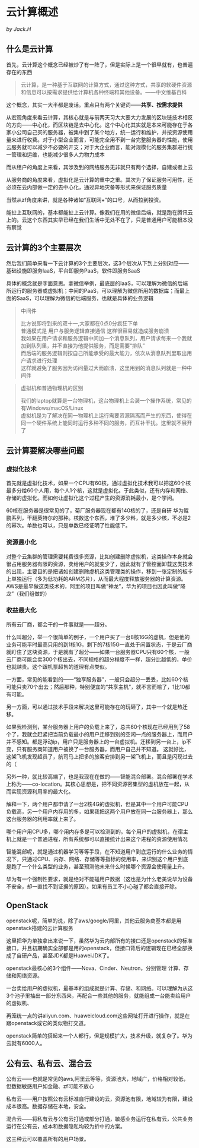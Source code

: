 # 云计算概述

_by Jack.H_

## 什么是云计算

首先，云计算这个概念已经被炒了有一阵了，但是实际上是一个很早就有，也普遍存在的东西

> 云计算，是一种基于互联网的计算方式，通过这种方式，共享的软硬件资源和信息可以按需求提供给计算机各种终端和其他设备。——中文维基百科

这个概念，其实一大半都是废话。重点只有两个关键词——**共享、按需求提供**

从宏观角度来看云计算，其核心就是与前两天习大大要大力发展的区块链技术相反的方向——中心化，而区块链是去中心化。这个中心化其实就是本来可能存在于各家小公司自己买的服务器，被集中到了某个地方，统一运行和维护，并按资源使用量来进行收费。对于小型企业而言，可能完全用不到一台完整服务器的性能，使用云服务就可以减少不必要的开支；对于大企业而言，能对规模化的服务集群进行统一管理和运维，也能减少很多人力物力成本

而从租户的角度上来看，其涉及到的网络服务无非就只有两个选择，自建或者上云

从服务商的角度来看，虚拟化是云计算的重中之重。其次为了保证服务可用性，还必须在云内部做一定的去中心化，通过异地灾备等形式来保证服务质量

当然从zf角度来讲，就是各种诸如“互联网+”的口号，从而拉到投资。

能扯上互联网的，基本都能扯上云计算。像我们在用的微信后端，就是跑在腾讯云上的。云这个东西其实早已经在我们生活中无处不在了，只是普通用户可能根本没有察觉

## 云计算的3个主要层次

然后我们简单来看一下云计算的3个主要层次，这3个层次从下到上分别对应——基础设施即服务IaaS，平台即服务PaaS，软件即服务SaaS

具体的概念就是字面意思。拿微信举例，最底层的IaaS，可以理解为微信的后端所运行的服务器或虚拟机；中间的PaaS，可以理解为微信所用的数据库；而最上面的SaaS，可以理解为微信的后端服务，也就是具体的业务逻辑

> 中间件
> 
> 比方说即将到来的双十一,大家都在0点0分疯狂下单  
> 普通模式是 用户与服务逻辑直接通信 这样很容易就造成服务崩溃  
> 我如果在用户请求和服务逻辑中间加一个消息队列，用户请求每来一个我就加到队列里，并不直接为他提供服务，而是需要“排队”  
> 而后端的服务逻辑则按自己所能承受的最大能力，依次从消息队列里取出用户请求进行处理  
> 这样就避免了服务因为访问量过大而崩溃，这里用到的消息队列就是一种中间件

> 虚拟机和普通物理机的区别
> 
> 我们的laptop就算是一台物理机，这台物理机上会装一个操作系统，常见的有Windows/macOS/Linux  
> 虚拟机是为了解决在同一物理机上运行需要资源隔离而产生的东西，使得在同一个硬件系统上能同时运行多种不同的服务，而互补干扰。这里就不展开了

## 云计算要解决哪些问题

### 虚拟化技术

首先就是虚拟化技术，如果一个CPU有60核，通过虚拟化技术我可以把这60个核最多分给60个人用，每个人1个核，这就是虚拟化。于此类似，还有内存和网络、存储的虚拟化。而如何让虚拟化这个过程产生的资源消耗最小，是个学问。

60核在服务器是很常见的了，菊厂服务器现在都有140核的了，还是自研 华为鲲鹏系列，干翻英特尔的那种。核数这个东西，堆了多少料，就是多少核，不必是2的幂次。单数也可以，只是单数已经证明了性能低下。

### 资源最小化

对整个云集群的管理需要耗费很多资源，比如创建删除虚拟机，这类操作本身就会很占用服务器有限的资源，卖给用户的就变少了，因此就有了管控面卸载这类技术的出现，主要目的是把诸如创建删除虚机这类管理类的操作，移到一张定制的板卡上单独运行（多为低功耗的ARM芯片），从而最大程度释放服务器的计算资源。AWS是最早做这类技术的，阿里的项目叫做“神龙”，华为的项目也因此叫做“降龙”（我们组做的）

### 收益最大化

所有云厂商，都会干的一件事就是——超分。

什么叫超分，举一个很简单的例子，一个用户买了一台8核16G的虚机，但是他的业务可能平时最高只用的到1核1G，剩下的7核15G一直处于闲置状态，于是云厂商就盯住了这块资源，于是就有了超分——如果一台服务器CPU只有60个核，一般云厂商可能会卖300个核出去，不同规格的超分程度不一样，超分比越低的，单价也就越贵。这个跟机票超售的道理有点类似。

一方面，常见的能看到的——“独享服务器”，一般只会超分一丢丢，比如60个核可能只卖70个出去；然后那种，特别便宜的“共享主机”，就不言而喻了，1比10都有可能。

另一方面，可以通过技术手段来解决这里可能存在的玩砸了，其中一个就是热迁移。

如果我检测到，某台服务器上用户的负载上来了，总共60个核现在已经用到了58个了，我就会赶紧把当前负载最小的用户迁移到别的空闲一点的服务器上，而用户并不感知。都是浮动ip，用户只是服务器上的一台虚拟机。迁移到另一台上，ip不变，只有服务商知道用户被换了一台服务器，而用户自己并不知道。
这就好比，这架飞机发现超员了，航司马上把多的旅客安排到另一架飞机上，而且是闪现过去的（

另外一种，就比较高端了，也是我现在在做的——智能混合部署。混合部署在学术上称为——co-location。其核心思想是，把不同资源密集型的虚机放在一起，从而实现资源利用率的最大化。

解释一下，两个用户都申请了一台2核4G的虚拟机，但是其中一个用户可能CPU负载高，另一个用户内存用的多，如果我把这两个用户放在同一台服务器上，那么这台服务器的利用率就上来了。

哪个用户用CPU多，哪个用内存多是可以检测到的。每个用户的虚拟机，在宿主机上就是一个普通进程，所有系统都可以直接统计出来这个进程的资源使用情况

智能混部呢，就是通过机器学习等等手段，在不知道用户到底运行的什么业务的情况下，只通过CPU、内存、网络、存储等等指标的使用率，来识别这个用户到底是跑了一个什么类型的业务，甚至预测他未来什么时候哪个资源会使用量上升。

华为有一个强制性要求，就是绝对不能碰用户数据（这也是为什么老美说华为设备不安全，却一直找不到证据的原因）。如果有员工不小心碰了都会直接开除。

## OpenStack

openstack呢，简单的说，除了aws/google/阿里，其他云服务商基本都是用openstack搭建的云计算服务

这里把华为单独拿出来说一下，虽然华为云内部所有的接口还是openstack的标准接口，并且初期确实全部都是用的openstack，但接口背后的逻辑现在已经全部换成了自研产品，甚至JDK都是HuaweiJDK了。

openstack最核心的3个组件——Nova、Cinder、Neutron，分别管理 计算、存储和网络资源。

一台卖给用户的虚拟机，最基本的组成就是计算、存储、和网络。可以理解为从这3个池子里抽出一部分东西来，再配合一些其他的服务，就能组成一台能卖给用户的虚拟机、

再笼统一点的讲aliyun.com、huaweicloud.com这些网址打开进行操作，就是在跟openstack或它的类似物打交道。

openstack简单的搭起来一个人都行，但是规模扩大，技术升级，就复杂了。华为云就有6000人。

## 公有云、私有云、混合云

公有云——也就是常见的aws,阿里云等等，资源池大，地域广，价格相对较低，但数据敏感用户如金融、zf可能不放心

私有云——用户按照公有云标准自行建设的云，资源池有限，地域较为有限，建设成本很高。数据存储在本地，安全。

混合云——将私有云与公有云打通或部分打通，敏感业务运行在私有云，公共业务运行在公有云，成本和数据隐私均较为折中的方案。

这三种云可以覆盖所有的用户场景。
